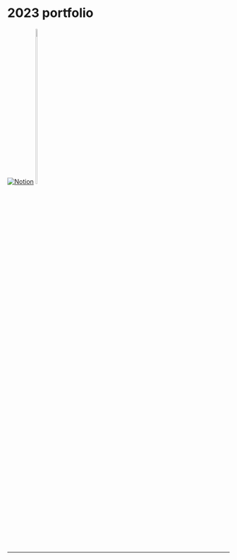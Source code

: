 # 2023 portfolio

[![Notion](/coconut/images/notion.png)](https://respected-honey-7eb.notion.site/Getting-Started-77fd5f68dd0248818cf654362471fcb2)
<img src="/coconut/images/notion.png"  width="5%" height="30%">

---
